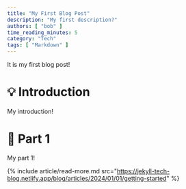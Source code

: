 ```yaml
---
title: "My First Blog Post"
description: "My first description?"
authors: [ "bob" ]
time_reading_minutes: 5
category: "Tech"
tags: [ "Markdown" ]
---
```


It is my first blog post!

# :bulb: Introduction

My introduction!

# :rocket: Part 1

My part 1!

{% include article/read-more.md
src="https://jekyll-tech-blog.netlify.app/blog/articles/2024/01/01/getting-started"
%}

